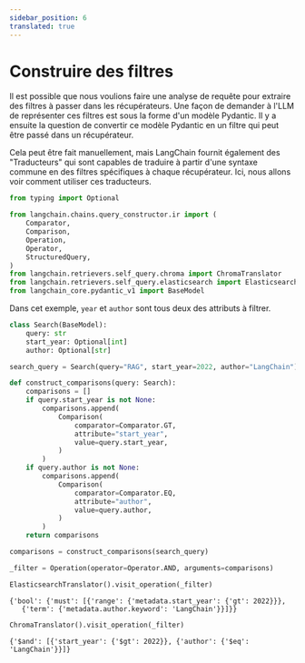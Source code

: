 ```yaml
---
sidebar_position: 6
translated: true
---
```


# Construire des filtres

Il est possible que nous voulions faire une analyse de requête pour extraire des filtres à passer dans les récupérateurs. Une façon de demander à l'LLM de représenter ces filtres est sous la forme d'un modèle Pydantic. Il y a ensuite la question de convertir ce modèle Pydantic en un filtre qui peut être passé dans un récupérateur.

Cela peut être fait manuellement, mais LangChain fournit également des "Traducteurs" qui sont capables de traduire à partir d'une syntaxe commune en des filtres spécifiques à chaque récupérateur. Ici, nous allons voir comment utiliser ces traducteurs.

```python
from typing import Optional

from langchain.chains.query_constructor.ir import (
    Comparator,
    Comparison,
    Operation,
    Operator,
    StructuredQuery,
)
from langchain.retrievers.self_query.chroma import ChromaTranslator
from langchain.retrievers.self_query.elasticsearch import ElasticsearchTranslator
from langchain_core.pydantic_v1 import BaseModel
```

Dans cet exemple, `year` et `author` sont tous deux des attributs à filtrer.

```python
class Search(BaseModel):
    query: str
    start_year: Optional[int]
    author: Optional[str]
```

```python
search_query = Search(query="RAG", start_year=2022, author="LangChain")
```

```python
def construct_comparisons(query: Search):
    comparisons = []
    if query.start_year is not None:
        comparisons.append(
            Comparison(
                comparator=Comparator.GT,
                attribute="start_year",
                value=query.start_year,
            )
        )
    if query.author is not None:
        comparisons.append(
            Comparison(
                comparator=Comparator.EQ,
                attribute="author",
                value=query.author,
            )
        )
    return comparisons
```

```python
comparisons = construct_comparisons(search_query)
```

```python
_filter = Operation(operator=Operator.AND, arguments=comparisons)
```

```python
ElasticsearchTranslator().visit_operation(_filter)
```

```output
{'bool': {'must': [{'range': {'metadata.start_year': {'gt': 2022}}},
   {'term': {'metadata.author.keyword': 'LangChain'}}]}}
```

```python
ChromaTranslator().visit_operation(_filter)
```

```output
{'$and': [{'start_year': {'$gt': 2022}}, {'author': {'$eq': 'LangChain'}}]}
```
